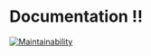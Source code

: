 # Documentation !!

[![Maintainability](https://api.codeclimate.com/v1/badges/863676614c04e2c09094/maintainability)](https://codeclimate.com/github/LeoMasterClass/soutenance/maintainability)